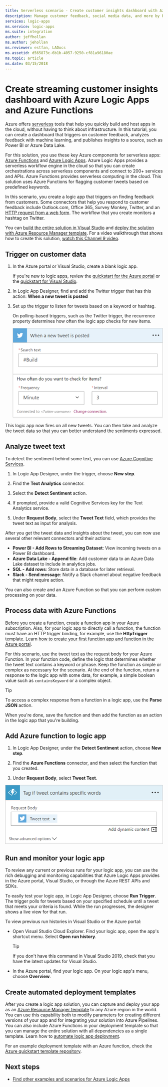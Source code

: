 ```yaml
---
title: Serverless scenario - Create customer insights dashboard with Azure services | Microsoft Docs
description: Manage customer feedback, social media data, and more by building a customer dashboard with Azure Logic Apps and Azure Functions
services: logic-apps
ms.service: logic-apps
ms.suite: integration
author: jeffhollan
ms.author: jehollan
ms.reviewer: estfan, LADocs
ms.assetid: d565873c-6b1b-4057-9250-cf81a96180ae
ms.topic: article
ms.date: 03/15/2018
---
```


# Create streaming customer insights dashboard with Azure Logic Apps and Azure Functions

Azure offers [serverless](https://azure.microsoft.com/solutions/serverless/) tools that help you quickly build 
and host apps in the cloud, without having to think about infrastructure. 
In this tutorial, you can create a dashboard that triggers on customer feedback, 
analyzes feedback with machine learning, and publishes insights to a source, 
such as Power BI or Azure Data Lake.

For this solution, you use these key Azure components for serverless apps: 
[Azure Functions](https://azure.microsoft.com/services/functions/) and 
[Azure Logic Apps](https://azure.microsoft.com/services/logic-apps/).
Azure Logic Apps provides a serverless workflow engine 
in the cloud so that you can create orchestrations across 
serverless components and connect to 200+ services and APIs. 
Azure Functions provides serverless computing in the cloud. 
This solution uses Azure Functions for flagging customer 
tweets based on predefined keywords.

In this scenario, you create a logic app that triggers on finding feedback from customers. 
Some connectors that help you respond to customer feedback include Outlook.com, 
Office 365, Survey Monkey, Twitter, and an 
[HTTP request from a web form](https://blogs.msdn.microsoft.com/logicapps/2017/01/30/calling-a-logic-app-from-an-html-form/). 
The workflow that you create monitors a hashtag on Twitter.

You can [build the entire solution in Visual Studio](../logic-apps/quickstart-create-logic-apps-with-visual-studio.md) 
and [deploy the solution with Azure Resource Manager template](../logic-apps/logic-apps-deploy-azure-resource-manager-templates.md). 
For a video walkthrough that shows how to create this solution, 
[watch this Channel 9 video](https://aka.ms/logicappsdemo). 

## Trigger on customer data

1. In the Azure portal or Visual Studio, 
create a blank logic app. 

   If you're new to logic apps, 
   review the [quickstart for the Azure portal](../logic-apps/quickstart-create-first-logic-app-workflow.md) 
   or the [quickstart for Visual Studio](../logic-apps/quickstart-create-logic-apps-with-visual-studio.md).

2. In Logic App Designer, find and add the 
Twitter trigger that has this action: 
**When a new tweet is posted**

3. Set up the trigger to listen for 
tweets based on a keyword or hashtag.

   On polling-based triggers, 
   such as the Twitter trigger, 
   the recurrence property 
   determines how often the logic app 
   checks for new items.

   ![Example of Twitter trigger][1]

This logic app now fires on all new tweets. 
You can then take and analyze the tweet data 
so that you can better understand the sentiments expressed. 

## Analyze tweet text

To detect the sentiment behind some text, 
you can use [Azure Cognitive Services](https://azure.microsoft.com/services/cognitive-services/).

1. In Logic App Designer, under the trigger, choose **New step**.

2. Find the **Text Analytics** connector.

3. Select the **Detect Sentiment** action.

4. If prompted, provide a valid Cognitive Services 
key for the Text Analytics service.

5. Under **Request Body**, select the **Tweet Text** 
field, which provides the tweet text as input for analysis.

After you get the tweet data and insights about the tweet, 
you can now use several other relevant connectors and their actions:

* **Power BI - Add Rows to Streaming Dataset**: 
View incoming tweets on a Power BI dashboard.
* **Azure Data Lake - Append file**: 
Add customer data to an Azure Data Lake dataset to include in analytics jobs.
* **SQL - Add rows**: Store data in a database for later retrieval.
* **Slack - Send message**: Notify a Slack channel 
about negative feedback that might require action.

You can also create and an Azure Function 
so that you can perform custom processing on your data. 

## Process data with Azure Functions

Before you create a function, 
create a function app in your Azure subscription. 
Also, for your logic app to directly call a function, 
the function must have an HTTP trigger binding, 
for example, use the **HttpTrigger** template. 
Learn [how to create your first function app and function in the Azure portal](../azure-functions/functions-create-first-azure-function-azure-portal.md).

For this scenario, use the tweet text as 
the request body for your Azure Function. 
In your function code, define the logic 
that determines whether the tweet 
text contains a keyword or phrase. 
Keep the function as simple or complex 
as necessary for the scenario.
At the end of the function, return a 
response to the logic app with some data, 
for example, a simple boolean value such 
as `containsKeyword` or a complex object.

> [!TIP]
> To access a complex response from a 
> function in a logic app, use the **Parse JSON** action.

When you're done, save the function 
and then add the function as an action 
in the logic app that you're building.

## Add Azure function to logic app

1. In Logic App Designer, under the **Detect Sentiment** action, 
choose **New step**.

2. Find the **Azure Functions** connector, 
and then select the function that you created.

3. Under **Request Body**, select **Tweet Text**.

![Configured Azure Function step][2]

## Run and monitor your logic app

To review any current or previous runs for your logic app, 
you can use the rich debugging and monitoring capabilities 
that Azure Logic Apps provides in the Azure portal, 
Visual Studio, or through the Azure REST APIs and SDKs.

To easily test your logic app, in Logic App Designer, 
choose **Run Trigger**. The trigger polls for tweets 
based on your specified schedule until a tweet that 
meets your criteria is found. While the run progresses, 
the designer shows a live view for that run.

To view previous run histories in Visual Studio or the Azure portal: 

* Open Visual Studio Cloud Explorer. 
Find your logic app, open the app's shortcut menu. 
Select **Open run history**.

  > [!TIP]
  > If you don't have this command in Visual Studio 2019, check that you have the latest updates for Visual Studio.

* In the Azure portal, find your logic app. 
On your logic app's menu, choose **Overview**. 

## Create automated deployment templates

After you create a logic app solution, 
you can capture and deploy your app as an 
[Azure Resource Manager template](../azure-resource-manager/resource-group-overview.md#template-deployment) 
to any Azure region in the world. 
You can use this capability both to modify parameters 
for creating different versions of your app and for 
integrating your solution into Azure Pipelines. 
You can also include Azure Functions in your deployment 
template so that you can manage the entire solution 
with all dependencies as a single template. Learn 
how to [automate logic app deployment](logic-apps-azure-resource-manager-templates-overview.md).

For an example deployment template with an Azure function, 
check the [Azure quickstart template repository](https://github.com/Azure/azure-quickstart-templates/tree/master/101-function-app-create-dynamic).

## Next steps

* [Find other examples and scenarios for Azure Logic Apps](logic-apps-examples-and-scenarios.md)

<!-- Image References -->
[1]: ./media/logic-apps-scenario-social-serverless/twitter.png
[2]: ./media/logic-apps-scenario-social-serverless/function.png
